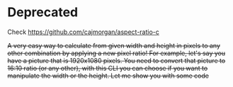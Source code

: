 # Deprecated

Check https://github.com/cajmorgan/aspect-ratio-c


<del>A very easy way to calculate from given width and height in pixels to any other combination by applying a new pixel ratio! For example, let's say you have a picture that is 1920x1080 pixels. You need to convert that picture to 16:10 ratio (or any other), with this CLI you can choose if you want to manipulate the width or the height. Let me show you with some code
</del>
